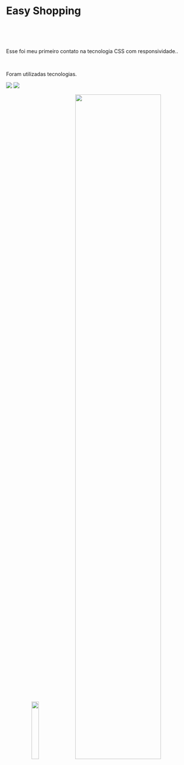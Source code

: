 <h1>Easy Shopping</h1>
<br>
<br>
<br>
<p>Esse foi meu primeiro contato na tecnologia CSS com responsividade..</p>
<br>
<p>Foram utilizadas tecnologias.</p>
<img src=https://img.shields.io/badge/HTML5-E34F26?style=for-the-badge&logo=html5&logoColor=white />
<img src=https://img.shields.io/badge/CSS-239120?&style=for-the-badge&logo=css3&logoColor=white />
<p align="center">
  <img src="https://github.com/jacksonprado/Primeiro-projeto-responsividade-easy-shopping/blob/main/assets/Projeto%20css%20pt.2%20-%20Opera%2019_03_2025%2010_13_22.png?raw=true" width="20%"/>
  <img src="https://github.com/jacksonprado/Primeiro-projeto-responsividade-easy-shopping/blob/main/assets/Projeto%20css%20pt.2%20-%20Opera%2019_03_2025%2010_13_36.png?raw=true" width="68%"/>
</p>
